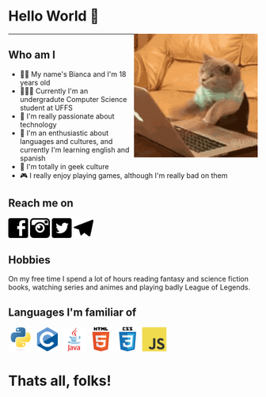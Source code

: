 # Hello World 🖖

<img align="right" src="cat.gif" width="250px">

*****

## Who am I
- 👩🏼 My name's Bianca and I'm 18 years old
- 👩🏼‍💻 Currently I'm an undergradute Computer Science student at UFFS
- 🤖 I'm really passionate about technology
- 💜 I'm an enthusiastic about languages and cultures, and currently I'm learning english and spanish
- 🖖 I'm totally in geek culture
- 🎮 I really enjoy playing games, although I'm really bad on them


## Reach me on
<a href= "https://www.facebook.com/bianca.gabriela.359126/"><img src="facebook.svg" height="40px" alt="Facebook"/></a>
<a href= "https://www.instagram.com/_biancagabriela/?hl=pt-br"><img src="insta.png" height="40px" alt="Instagram"/></a>
<a href= "https://twitter.com/damnchandelier"><img src="twitter.png" height="40px" alt="Twitter"/></a>
<a href= "https://web.telegram.me/biancagabriela"><img src="telegram.svg" height="40px" alt="Telegram"/></a>


## Hobbies
  On my free time I spend a lot of hours reading fantasy and science fiction books, watching series and animes and playing badly League of Legends.


## Languages I'm familiar of
<a><img src="python.svg" alt=Python width="50"></a>
<a><img src="c.svg" alt=C width="50"></a>
<a><img src="java.svg" alt=Java width="50"></a>
<a><img src="html.svg" alt=HTML5 width="50"></a>
<a><img src="css.svg" alt=CSS width="50"></a>
<a><img src="jss.svg" alt=JavaScrypt width="50"></a>
  
# Thats all, folks!
